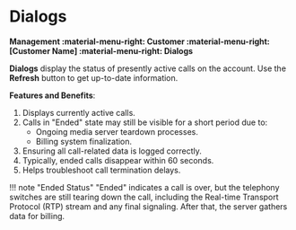 # Dialogs

**Management :material-menu-right: Customer :material-menu-right: [Customer Name] :material-menu-right: Dialogs**

**Dialogs** display the status of presently active calls on the account. Use the **Refresh** button to get up-to-date information.

**Features and Benefits**:

1. Displays currently active calls.
2. Calls in "Ended" state may still be visible for a short period due to:
   + Ongoing media server teardown processes.
   + Billing system finalization.
3. Ensuring all call-related data is logged correctly.
4. Typically, ended calls disappear within 60 seconds.
5. Helps troubleshoot call termination delays.

!!! note "Ended Status"
    "Ended" indicates a call is over, but the telephony switches are still tearing down the call, including the Real-time Transport Protocol (RTP) stream and any final signaling. After that, the server gathers data for billing.
